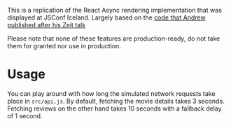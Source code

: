 This is a replication of the React Async rendering implementation that was displayed at JSConf Iceland. Largely based on the [code that Andrew published after his Zeit talk](https://github.com/acdlite/suspense-ssr-demo)

Please note that none of these features are production-ready, do not take them for granted nor use in production.

# Usage

You can play around with how long the simulated network requests take place in `src/api.js`.
By default, fetching the movie details takes 3 seconds. Fetching reviews on the other hand takes 10 seconds with a fallback delay of 1 second.
